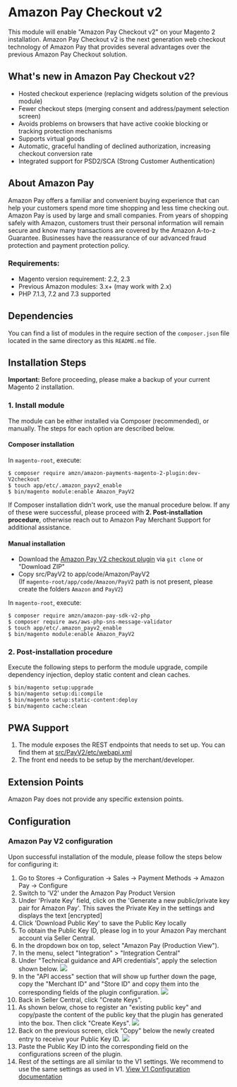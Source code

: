 # Amazon Pay Checkout v2

This module will enable "Amazon Pay Checkout v2" on your Magento 2 installation. Amazon Pay Checkout v2 is the next generation web checkout technology of Amazon Pay that provides several advantages over the previous Amazon Pay Checkout solution.

## What's new in Amazon Pay Checkout v2?

* Hosted checkout experience (replacing widgets solution of the previous module)
* Fewer checkout steps (merging consent and address/payment selection screen)
* Avoids problems on browsers that have active cookie blocking or tracking protection mechanisms
* Supports virtual goods
* Automatic, graceful handling of declined authorization, increasing checkout conversion rate
* Integrated support for PSD2/SCA (Strong Customer Authentication)

## About Amazon Pay

Amazon Pay offers a familiar and convenient buying experience that can help your customers spend more time shopping and less time checking out. Amazon Pay is used by large and small companies. From years of shopping safely with Amazon, customers trust their personal information will remain secure and know many transactions are covered by the Amazon A-to-z Guarantee. Businesses have the reassurance of our advanced fraud protection and payment protection policy.

### Requirements: ###
* Magento version requirement: 2.2, 2.3
* Previous Amazon modules: 3.x+ (may work with 2.x)
* PHP 7.1.3, 7.2 and 7.3 supported

## Dependencies

You can find a list of modules in the require section of the `composer.json` file located in the
same directory as this `README.md` file.

## Installation Steps

**Important:** Before proceeding, please make a backup of your current Magento 2 installation.

### 1. Install module

The module can be either installed via Composer (recommended), or manually. The steps for each option are described below. 

#### Composer installation

In `magento-root`, execute:

```
$ composer require amzn/amazon-payments-magento-2-plugin:dev-V2checkout
$ touch app/etc/.amazon_payv2_enable
$ bin/magento module:enable Amazon_PayV2
```

If Composer installation didn't work, use the manual procedure below. If any of these were successful, please proceed with **2. Post-installation procedure**, otherwise reach out to Amazon Pay Merchant Support for additional assistance.

#### Manual installation
* Download the [Amazon Pay V2 checkout plugin](https://github.com/amzn/amazon-payments-magento-2-plugin/tree/V2checkout) via `git clone` or "Download ZIP"
* Copy src/PayV2 to app/code/Amazon/PayV2  
(If `magento-root/app/code/Amazon/PayV2` path is not present, please create the folders `Amazon` and `PayV2`)  

In `magento-root`, execute:
```
$ composer require amzn/amazon-pay-sdk-v2-php
$ composer require aws/aws-php-sns-message-validator
$ touch app/etc/.amazon_payv2_enable
$ bin/magento module:enable Amazon_PayV2
```

### 2. Post-installation procedure

Execute the following steps to perform the module upgrade, compile dependency injection, deploy static content and clean caches.

```
$ bin/magento setup:upgrade
$ bin/magento setup:di:compile
$ bin/magento setup:static-content:deploy
$ bin/magento cache:clean
```

## PWA Support

1. The module exposes the REST endpoints that needs to set up. You can find them at [src/PayV2/etc/webapi.xml](https://github.com/amzn/amazon-payments-magento-2-plugin/blob/V2checkout/src/PayV2/etc/webapi.xml)
1. The front end needs to be setup by the merchant/developer.

## Extension Points

Amazon Pay does not provide any specific extension points.

## Configuration

### Amazon Pay V2 configuration ###

Upon successful installation of the module, please follow the steps below for configuring it:

1. Go to Stores -> Configuration -> Sales -> Payment Methods -> Amazon Pay -> Configure
1. Switch to 'V2' under the Amazon Pay Product Version
1. Under 'Private Key' field, click on the 'Generate a new public/private key pair for Amazon Pay'. This saves the Private Key in the settings and displays the text [encrypted]
1. Click 'Download Public Key' to save the Public Key locally
1. To obtain the Public Key ID, please log in to your Amazon Pay merchant account via Seller Central.
1. In the dropdown box on top, select "Amazon Pay (Production View").
1. In the menu, select "Integration" > "Integration Central"
1. Under "Technical guidance and API credentials", apply the selection shown below.
  ![](https://github.com/amzn/amazon-payments-magento-2-plugin/blob/master/docs/images/seller-central-wizard-selection.png?raw=true)
1. In the "API access" section that will show up further down the page, copy the "Merchant ID" and "Store ID" and copy them into the corresponding fields of the plugin configuration.
  ![](https://github.com/amzn/amazon-payments-magento-2-plugin/blob/master/docs/images/seller-central-merchantId-storeId.png?raw=true)
1. Back in Seller Central, click "Create Keys".
1. As shown below, chose to register an "existing public key" and copy/paste the content of the public key that the plugin has generated into the box. Then click "Create Keys".
  ![](https://github.com/amzn/amazon-payments-magento-2-plugin/blob/master/docs/images/seller-central-key-registration.png?raw=true)
1. Back on the previous screen, click "Copy" below the newly created entry to receive your Public Key ID.
  ![](https://github.com/amzn/amazon-payments-magento-2-plugin/blob/master/docs/images/seller-central-copy-key.png?raw=true)
1. Paste the Public Key ID into the corresponding field on the configurations screen of the plugin.
1. Rest of the settings are all similar to the V1 settings. We recommend to use the same settings as used in V1. [View V1 Configuration documentation](https://amzn.github.io/amazon-payments-magento-2-plugin/configuration.html)
